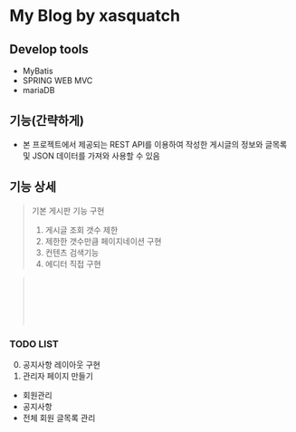 # My Blog by xasquatch

## Develop tools
- MyBatis
- SPRING WEB MVC
- mariaDB

## 기능(간략하게)
- 본 프로젝트에서 제공되는 REST API를 이용하여 
 작성한 게시글의 정보와 글목록 및 JSON 데이터를 가져와 사용할 수 있음
  
## 기능 상세
> 기본 게시판 기능 구현<BR>
> 1. 게시글 조회 갯수 제한<BR>
> 2. 제한한 갯수만큼 페이지네이션 구현<BR>
> 3. 컨텐츠 검색기능<BR>
> 4. 에디터 직접 구현<BR>

> <BR>
> <BR>
> <BR>
> <BR>
> <BR>


### TODO LIST
0. 공지사항 레이아웃 구현
0. 관리자 페이지 만들기
- 회원관리
- 공지사항
- 전체 회원 글목록 관리